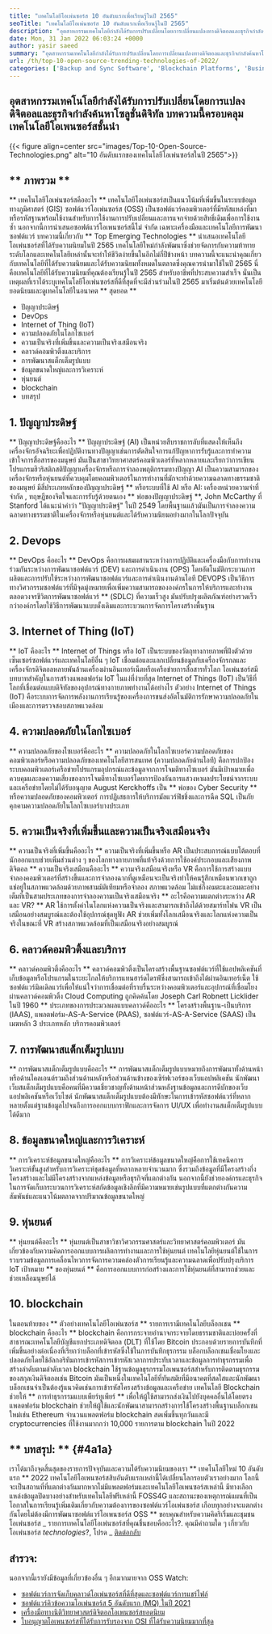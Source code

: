```yaml
---
title: "เทคโนโลยีโอเพ่นซอร์ส 10 อันดับแรกเพื่อเรียนรู้ในปี 2565" 
seoTitle: "เทคโนโลยีโอเพ่นซอร์ส 10 อันดับแรกเพื่อเรียนรู้ในปี 2565" 
description: "อุตสาหกรรมเทคโนโลยีกำลังได้รับการปรับเปลี่ยนโดยการเปลี่ยนแปลงทางดิจิตอลและธุรกิจกำลังค้นหาโซลูชั่นดิจิทัล โพสต์นี้ครอบคลุมเทคโนโลยีโอเพนซอร์สชั้นนำ" 
date: Mon, 31 Jan 2022 06:03:24 +0000
author: yasir saeed
summary: "อุตสาหกรรมเทคโนโลยีกำลังได้รับการปรับเปลี่ยนโดยการเปลี่ยนแปลงทางดิจิตอลและธุรกิจกำลังค้นหาโซลูชั่นดิจิทัล บทความนี้ครอบคลุมเทคโนโลยีโอเพนซอร์สชั้นนำ" 
url: /th/top-10-open-source-trending-technologies-of-2022/
categories: ['Backup and Sync Software', 'Blockchain Platforms', 'Business Intelligence Software', 'DevOps', 'Software Development']
---
```


## อุตสาหกรรมเทคโนโลยีกำลังได้รับการปรับเปลี่ยนโดยการแปลงดิจิตอลและธุรกิจกำลังค้นหาโซลูชั่นดิจิทัล บทความนี้ครอบคลุมเทคโนโลยีโอเพนซอร์สชั้นนำ

{{< figure align=center src="images/Top-10-Open-Source-Technologies.png" alt="10 อันดับแรกของเทคโนโลยีโอเพ่นซอร์สในปี 2565">}}


## ** ภาพรวม **
** เทคโนโลยีโอเพ่นซอร์สคืออะไร ** เทคโนโลยีโอเพ่นซอร์สเป็นแนวโน้มที่เพิ่มขึ้นในระบบข้อมูลทางภูมิศาสตร์ (GIS) ซอฟต์แวร์โอเพ่นซอร์ส (OSS) เป็นซอฟต์แวร์คอมพิวเตอร์ที่มีรหัสแหล่งที่มาหรือรหัสฐานพร้อมใช้งานสำหรับการใช้งานการปรับเปลี่ยนและการแจกจ่ายด้วยสิทธิ์เดิมเพื่อการใช้งานซ้ำ นอกจากนี้การนำเสนอซอฟต์แวร์โอเพนซอร์สนี้ไม่ จำกัด เฉพาะเครื่องมือและเทคโนโลยีการพัฒนาซอฟต์แวร์
บทความนี้เกี่ยวกับ ** Top Emerging Technologies ** นำเสนอเทคโนโลยีโอเพ่นซอร์สที่ได้รับความนิยมในปี 2565 เทคโนโลยีใหม่กำลังพัฒนาซึ่งช่วยจัดการกับความท้าทายระดับโลกและเทคโนโลยีเหล่านั้นจะทำให้ชีวิตง่ายขึ้นในอีกไม่กี่ปีข้างหน้า บทความนี้จะแนะนำคุณเกี่ยวกับเทคโนโลยีที่ได้รับความนิยมและได้รับความนิยมทั้งหมดในตลาดซึ่งคุณควรนำมาใช้ในปี 2565 นี่คือเทคโนโลยีที่ได้รับความนิยมที่คุณต้องเรียนรู้ในปี 2565 สำหรับอาชีพที่ประสบความสำเร็จ นั่นเป็นเหตุผลที่เราได้ระบุเทคโนโลยีโอเพ่นซอร์สที่ดีที่สุดที่จะมีส่วนร่วมในปี 2565 มาเริ่มต้นด้วยเทคโนโลยียอดนิยมและดูเทคโนโลยีในอนาคต ** สุดยอด **
  * ปัญญาประดิษฐ์
  * DevOps
  * Internet of Thing (IoT)
  * ความปลอดภัยในโลกไซเบอร์
  * ความเป็นจริงที่เพิ่มขึ้นและความเป็นจริงเสมือนจริง
  * คลาวด์คอมพิวติ้งและบริการ
  * การพัฒนาสแต็กเต็มรูปแบบ
  * ข้อมูลขนาดใหญ่และการวิเคราะห์
  * หุ่นยนต์
  * blockchain
  * บทสรุป

## 1. ปัญญาประดิษฐ์
** ปัญญาประดิษฐ์คืออะไร ** ปัญญาประดิษฐ์ (AI) เป็นหน่วยสืบราชการลับที่แสดงให้เห็นถึงเครื่องจักรอัจฉริยะเพื่อปฏิบัติงานทางปัญญาเช่นการตัดสินใจการแก้ปัญหาการรับรู้และการทำความเข้าใจการสื่อสารของมนุษย์ มันเป็นสาขาวิทยาศาสตร์คอมพิวเตอร์ที่หลากหลายและเรียกว่าการเขียนโปรแกรมฮิวริสติกสติปัญญาเครื่องจักรหรือการจำลองพฤติกรรมทางปัญญา AI เป็นความสามารถของเครื่องจักรหรือหุ่นยนต์ที่ควบคุมโดยคอมพิวเตอร์ในการทำงานที่มักจะทำด้วยความฉลาดทางธรรมชาติของมนุษย์
มีสี่ประเภทหลักของปัญญาประดิษฐ์ ** หรือระบบที่ใช้ AI หรือ AI: เครื่องหน่วยความจำที่ จำกัด , ทฤษฎีของจิตใจและการรับรู้ด้วยตนเอง ** พ่อของปัญญาประดิษฐ์ **, John McCarthy ที่ Stanford ได้แนะนำคำว่า "ปัญญาประดิษฐ์" ในปี 2549 โดยพื้นฐานแล้วมันเป็นการจำลองความฉลาดทางธรรมชาติในเครื่องจักรหรือหุ่นยนต์และได้รับความนิยมอย่างมากในโลกปัจจุบัน

## 2. Devops
** DevOps คืออะไร ** DevOps คือการผสมผสานระหว่างการปฏิบัติและเครื่องมือกับการทำงานร่วมกันระหว่างการพัฒนาซอฟต์แวร์ (DEV) และการดำเนินงาน (OPS) โดยอัตโนมัติกระบวนการผลิตและการปรับใช้ระหว่างการพัฒนาซอฟต์แวร์และการดำเนินงานด้านไอที DEVOPS เป็นวิธีการทางวิศวกรรมซอฟต์แวร์ที่มีจุดมุ่งหมายเพื่อเพิ่มความสามารถขององค์กรในการให้บริการและทำงานตลอดวงจรชีวิตการพัฒนาซอฟต์แวร์ ** (SDLC) ที่ความเร็วสูง มันปรับปรุงผลิตภัณฑ์อย่างรวดเร็วกว่าองค์กรโดยใช้วิธีการพัฒนาแบบดั้งเดิมและกระบวนการจัดการโครงสร้างพื้นฐาน

## 3. Internet of Thing (IoT)
** IoT คืออะไร ** Internet of Things หรือ IoT เป็นระบบของวัตถุทางกายภาพที่ฝังตัวด้วยเซ็นเซอร์ซอฟต์แวร์และเทคโนโลยีอื่น ๆ IoT เชื่อมต่อและแลกเปลี่ยนข้อมูลกับเครื่องจักรกลและเครื่องจักรดิจิตอลหลายพันล้านเครื่องผ่านอินเทอร์เน็ตหรือเครือข่ายการสื่อสารทั่วโลก โอเพ่นซอร์สมีบทบาทสำคัญในการสร้างแพลตฟอร์ม IoT ในแง่ที่ง่ายที่สุด Internet of Things (IoT) เป็นวิธีที่โลกที่เชื่อมต่อแบบดิจิทัลของอุปกรณ์ทางกายภาพทำงานได้อย่างไร ตัวอย่าง Internet of Things (IoT) คือระบบการจัดการพลังงานการเรียนรู้ของเครื่องการขนส่งอัตโนมัติการรักษาความปลอดภัยในเมืองและการตรวจสอบสภาพแวดล้อม

## 4. ความปลอดภัยในโลกไซเบอร์
** ความปลอดภัยของไซเบอร์คืออะไร ** ความปลอดภัยในโลกไซเบอร์ความปลอดภัยของคอมพิวเตอร์หรือความปลอดภัยของเทคโนโลยีสารสนเทศ (ความปลอดภัยด้านไอที) คือการปกป้องระบบคอมพิวเตอร์เครือข่ายโปรแกรมอุปกรณ์และข้อมูลจากการโจมตีทางไซเบอร์ มันมีเป้าหมายเพื่อควบคุมและลดความเสี่ยงของการโจมตีทางไซเบอร์โดยการป้องกันการแสวงหาผลประโยชน์จากระบบและเครือข่ายโดยไม่ได้รับอนุญาต August Kerckhoffs เป็น ** พ่อของ Cyber ​​Security ** หรือความปลอดภัยของคอมพิวเตอร์ การปฏิเสธการให้บริการมัลแวร์ฟิชชิ่งและการฉีด SQL เป็นภัยคุกคามความปลอดภัยในโลกไซเบอร์บางประเภท

## 5. ความเป็นจริงที่เพิ่มขึ้นและความเป็นจริงเสมือนจริง
** ความเป็นจริงที่เพิ่มขึ้นคืออะไร ** ความเป็นจริงที่เพิ่มขึ้นหรือ AR เป็นประสบการณ์แบบโต้ตอบที่นักออกแบบช่วยเพิ่มส่วนต่าง ๆ ของโลกทางกายภาพที่แท้จริงด้วยการใช้องค์ประกอบและเสียงภาพดิจิตอล
** ความเป็นจริงเสมือนคืออะไร ** ความจริงเสมือนจริงหรือ VR คือการใช้การสร้างแบบจำลองคอมพิวเตอร์ที่สร้างขึ้นและการจำลองฉากที่ดูเหมือนจะเป็นจริงทำให้คนรู้สึกเหมือนพวกเขาถูกแช่อยู่ในสภาพแวดล้อมด้วยภาพสามมิติเทียมหรือจำลอง สภาพแวดล้อม ไม่แช่กึ่งอมตะและอมตะอย่างเต็มที่เป็นสามประเภทของการจำลองความเป็นจริงเสมือนจริง
** อะไรคือความแตกต่างระหว่าง AR และ VR? ** AR ใช้การตั้งค่าในโลกแห่งความเป็นจริงและสามารถเข้าถึงได้ด้วยสมาร์ทโฟน VR เป็นเสมือนอย่างสมบูรณ์และต้องใช้อุปกรณ์ชุดหูฟัง AR ช่วยเพิ่มทั้งโลกเสมือนจริงและโลกแห่งความเป็นจริงในขณะที่ VR สร้างสภาพแวดล้อมที่เป็นเสมือนจริงอย่างสมบูรณ์

## 6. คลาวด์คอมพิวติ้งและบริการ
** คลาวด์คอมพิวติ้งคืออะไร ** คลาวด์คอมพิวติ้งเป็นโครงสร้างพื้นฐานซอฟต์แวร์ที่ใช้แอปพลิเคชันที่เก็บข้อมูลหรือโปรแกรมในระยะไกลให้บริการแทนฮาร์ดไดรฟ์ซึ่งสามารถเข้าถึงได้ผ่านอินเทอร์เน็ต ใช้ซอฟต์แวร์มิดเดิลแวร์เพื่อให้แน่ใจว่าการเชื่อมต่อที่ราบรื่นระหว่างคอมพิวเตอร์และอุปกรณ์ที่เชื่อมโยงผ่านคลาวด์คอมพิวติ้ง Cloud Computing ถูกคิดค้นโดย Joseph Carl Robnett Licklider ในปี 1960
** ประเภทของการประมวลผลแบบคลาวด์คืออะไร ** โครงสร้างพื้นฐาน-เป็นบริการ (IAAS), แพลตฟอร์ม-AS-A-Service (PAAS), ซอฟต์แวร์-AS-A-Service (SAAS) เป็นเมฆหลัก 3 ประเภทหลัก บริการคอมพิวเตอร์

## 7. การพัฒนาสแต็กเต็มรูปแบบ
** การพัฒนาสแต็กเต็มรูปแบบคืออะไร ** การพัฒนาสแต็กเต็มรูปแบบหมายถึงการพัฒนาทั้งด้านหน้าหรือด้านไคลเอนต์รวมถึงส่วนด้านหลังหรือส่วนด้านข้างของเซิร์ฟเวอร์ของเว็บแอปพลิเคชัน นักพัฒนาเว็บสแต็กเต็มรูปแบบคือคนที่มีความเชี่ยวชาญทั้งด้านหน้าส่วนหลังฐานข้อมูลและการดีบักของเว็บแอปพลิเคชันหรือเว็บไซต์ นักพัฒนาสแต็กเต็มรูปแบบต้องมีทักษะในการเข้ารหัสซอฟต์แวร์ที่หลากหลายตั้งแต่ฐานข้อมูลไปจนถึงการออกแบบกราฟิกและการจัดการ UI/UX เพื่อทำงานสแต็กเต็มรูปแบบได้ดีมาก

## 8. ข้อมูลขนาดใหญ่และการวิเคราะห์
** การวิเคราะห์ข้อมูลขนาดใหญ่คืออะไร ** การวิเคราะห์ข้อมูลขนาดใหญ่คือการใช้เทคนิคการวิเคราะห์ขั้นสูงสำหรับการวิเคราะห์ชุดข้อมูลที่หลากหลายจำนวนมาก ซึ่งรวมถึงข้อมูลที่มีโครงสร้างกึ่งโครงสร้างและไม่มีโครงสร้างจากแหล่งข้อมูลหรือธุรกิจที่แตกต่างกัน นอกจากนี้ยังช่วยองค์กรและธุรกิจในการจัดเก็บกระบวนการวิเคราะห์สกัดข้อมูลเชิงลึกที่มีความหมายเช่นรูปแบบที่แตกต่างกันความสัมพันธ์และแนวโน้มตลาดจากปริมาณข้อมูลขนาดใหญ่

## 9. หุ่นยนต์
** หุ่นยนต์คืออะไร ** หุ่นยนต์เป็นสาขาวิชาวิศวกรรมศาสตร์และวิทยาศาสตร์คอมพิวเตอร์ มันเกี่ยวข้องกับความคิดการออกแบบการผลิตการทำงานและการใช้หุ่นยนต์ เทคโนโลยีหุ่นยนต์ใช้ในการรวบรวมข้อมูลการเคลื่อนไหวการจัดการความคล่องตัวการเรียนรู้และความฉลาดเพื่อปรับปรุงบริการ IoT เป้าหมาย ** ของหุ่นยนต์ ** คือการออกแบบการก่อสร้างและการใช้หุ่นยนต์ที่สามารถช่วยและช่วยเหลือมนุษย์ได้

## 10. blockchain
ในตอนท้ายของ ** ตัวอย่างเทคโนโลยีโอเพ่นซอร์ส ** รายการเรามีเทคโนโลยีบล็อกเชน
** blockchain คืออะไร ** blockchain คือการกระจายอำนาจกระจายโดยธรรมชาติและบ่อยครั้งที่สาธารณะเทคโนโลยีบัญชีแยกประเภทดิจิตอล (DLT) ที่ใช้โดย Bitcoin ประกอบด้วยรายการบันทึกที่เพิ่มขึ้นอย่างต่อเนื่องที่เรียกว่าบล็อกที่เข้ารหัสซึ่งใช้ในการบันทึกธุรกรรม บล็อกบล็อกเชนเชื่อมโยงและปลอดภัยโดยใช้อัลกอริทึมการเข้ารหัสการเข้ารหัสเวลาการประทับเวลาและข้อมูลการทำธุรกรรมเพื่อสร้างลำดับตามลำดับเวลา blockchain ใช้ฐานข้อมูลธุรกรรมโอเพนซอร์สสำหรับการติดตามธุรกรรมของสกุลเงินดิจิตอลเช่น Bitcoin มันเป็นหนึ่งในเทคโนโลยีที่ทันสมัยที่มีอนาคตที่สดใสและนักพัฒนาบล็อกเชนจำเป็นต้องรู้แนวคิดเช่นการเข้ารหัสโครงสร้างข้อมูลและเครือข่าย
เทคโนโลยี Blockchain ช่วยให้ ** การทำธุรกรรมแบบเพียร์ทูเพียร์ ** เพื่อให้ผู้ใช้สามารถส่งเงินไปยังบุคคลอื่นได้โดยตรง แพลตฟอร์ม blockchain ช่วยให้ผู้ใช้และนักพัฒนาสามารถสร้างการใช้โครงสร้างพื้นฐานบล็อกเชนใหม่เช่น Ethereum จำนวนแพลตฟอร์ม blockchain สดเพิ่มขึ้นทุกวันและมี cryptocurrencies ที่ใช้งานมากกว่า 10,000 รายการตาม blockchain ในปี 2022

## ** บทสรุป: ** {#4a1a}
เราได้มาถึงจุดสิ้นสุดของรายการปัจจุบันและความได้รับความนิยมของเรา ** เทคโนโลยีใหม่ 10 อันดับแรก ** 2022 เทคโนโลยีโอเพนซอร์สสิบอันดับแรกเหล่านี้ได้เปลี่ยนโลกรอบตัวเราอย่างมาก โลกนี้จะเป็นสถานที่ที่แตกต่างกันมากหากไม่มีแพลตฟอร์มและเทคโนโลยีโอเพนซอร์สเหล่านี้ มีทางเลือกแหล่งข้อมูลปิดบางอย่างสำหรับเทคโนโลยีฟรีเหล่านี้ FOSS4G และสถานะของเหตุการณ์แผนที่เป็นโอกาสในการเรียนรู้เพิ่มเติมเกี่ยวกับความต้องการของซอฟต์แวร์โอเพ่นซอร์ส เกือบทุกอย่างจะแตกต่างกันโดยไม่ต้องมีการพัฒนาซอฟต์แวร์โอเพนซอร์ส OSS ** ขอบคุณสำหรับความคิดริเริ่มและชุมชนโอเพ่นซอร์ส
_ รายการเทคโนโลยีโอเพ่นซอร์สที่คุณชื่นชอบคืออะไร?. คุณมีคำถามใด ๆ เกี่ยวกับโอเพ่นซอร์ส _technologies_?, โปรด _ [ติดต่อกลับ][1]

## สำรวจ:
นอกจากนี้เรายังมีข้อมูลที่เกี่ยวข้องอื่น ๆ อีกมากมายจาก OSS Watch:
  * [ซอฟต์แวร์การจัดเก็บคลาวด์โอเพ่นซอร์สที่ดีที่สุดและซอฟต์แวร์การแชร์ไฟล์][2]
  * [ซอฟต์แวร์คิวข้อความโอเพ่นซอร์ส 5 อันดับแรก (MQ) ในปี 2021][3]
  * [เครื่องมือทางนิติวิทยาศาสตร์ดิจิตอลโอเพนซอร์สยอดนิยม][4]
  * [ใบอนุญาตโอเพนซอร์สที่ได้รับการรับรองจาก OSI ที่ได้รับความนิยมมากที่สุด][5]

  
[1]: mailto:yasir.saeed@aspose.com
[2]: https://products.containerize.com/backup-and-sync/
[3]: https://blog.containerize.com/message-queue-software/top-5-open-source-message-queue-software-in-2021/
[4]: https://blog.containerize.com/digital-forensic-tools/top-5-open-source-digital-forensic-tools-in-2021/
[5]: https://blog.containerize.com/licenses-standards/top-5-most-popular-osi-approved-open-source-licenses-of-2021/
